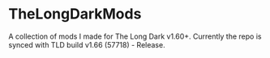 # TheLongDarkMods
A collection of mods I made for The Long Dark v1.60+.
Currently the repo is synced with TLD build v1.66 (57718) - Release.
